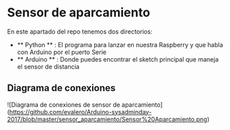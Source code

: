 # Sensor de aparcamiento

En este apartado del repo tenemos dos directorios:
* ** Python ** : El programa para lanzar en nuestra Raspberry y que habla con Arduino por el puerto Serie
* ** Arduino ** : Donde puedes encontrar el sketch principal que maneja el sensor de distancia

## Diagrama de conexiones
![Diagrama de conexiones de sensor de aparcamiento]
 (https://github.com/evalero/Arduino-sysadminday-2017/blob/master/sensor_aparcamiento/Sensor%20Aparcamiento.png)
